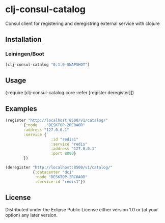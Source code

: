 # clj-consul-catalog

Consul client for registering and deregistring external service with clojure

## Installation

### Leiningen/Boot

```clojure
[clj-consul-catalog "0.1.0-SNAPSHOT"]
```

## Usage

(:require [clj-consul-catalog.core :refer [register deregister]])

## Examples

```clojure
(register "http://localhost:8500/v1/catalog/" 
        {:node    "DESKTOP-2RC0A0R"
        :address "127.0.0.1"
        :service {
                    :id "redis1"
                    :service "redis"
                    :address "127.0.0.1"
                    :port 8000}
        })
```
```clojure
(deregister "http://localhost:8500/v1/catalog/"
            {:datacenter "dc1"
             :node "DESKTOP-2RC0A0R"
             :service-id "redis1"})
```




## License


Distributed under the Eclipse Public License either version 1.0 or (at
your option) any later version.
